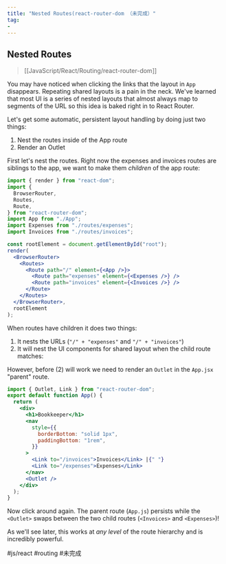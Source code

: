 ```yaml
---
title: "Nested Routes(react-router-dom （未完成）"
tag: 
- 
---
```

## Nested Routes
>[[JavaScript/React/Routing/react-router-dom]]

You may have noticed when clicking the links that the layout in `App` disappears. Repeating shared layouts is a pain in the neck. We've learned that most UI is a series of nested layouts that almost always map to segments of the URL so this idea is baked right in to React Router.

Let's get some automatic, persistent layout handling by doing just two things:

1.  Nest the routes inside of the App route
2.  Render an Outlet

First let's nest the routes. Right now the expenses and invoices routes are siblings to the app, we want to make them _children_ of the app route:
```jsx
import { render } from "react-dom";
import {
  BrowserRouter,
  Routes,
  Route,
} from "react-router-dom";
import App from "./App";
import Expenses from "./routes/expenses";
import Invoices from "./routes/invoices";

const rootElement = document.getElementById("root");
render(
  <BrowserRouter>
    <Routes>
      <Route path="/" element={<App />}>
        <Route path="expenses" element={<Expenses />} />
        <Route path="invoices" element={<Invoices />} />
      </Route>
    </Routes>
  </BrowserRouter>,
  rootElement
);
```
When routes have children it does two things:

1.  It nests the URLs (`"/" + "expenses"` and `"/" + "invoices"`)
2.  It will nest the UI components for shared layout when the child route matches:

However, before (2) will work we need to render an `Outlet` in the `App.jsx` "parent" route.

```jsx
import { Outlet, Link } from "react-router-dom";
export default function App() {
  return (
    <div>
      <h1>Bookkeeper</h1>
      <nav
        style={{
          borderBottom: "solid 1px",
          paddingBottom: "1rem",
        }}
      >
        <Link to="/invoices">Invoices</Link> |{" "}
        <Link to="/expenses">Expenses</Link>
      </nav>
      <Outlet />
    </div>
  );
}
```
Now click around again. The parent route (`App.js`) persists while the `<Outlet>` swaps between the two child routes (`<Invoices>` and `<Expenses>`)!

As we'll see later, this works at _any level_ of the route hierarchy and is incredibly powerful.


#js/react #routing #未完成 